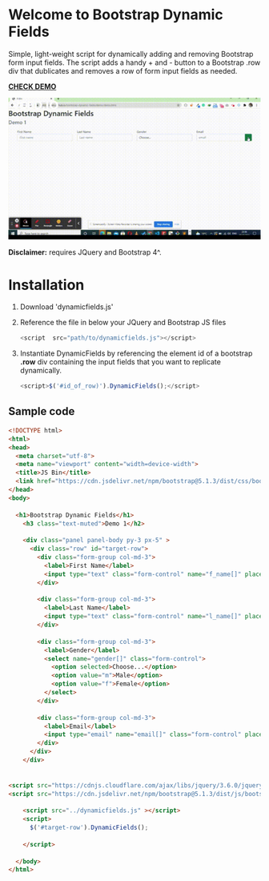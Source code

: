 # Welcome to Bootstrap Dynamic Fields

Simple, light-weight script for dynamically adding and removing Bootstrap form input fields. The script adds a handy + and - button to a Bootstrap .row div that dublicates and removes a row of form input fields as needed. 

<a href="https://jamzykimani.github.io/bootstrap-dynamic-fields/demo/demo.html" target="_blank">**CHECK DEMO**</a>  

![Dynamic form fields for Bootstrap](https://github.com/JamzyKimani/bootstrap-dynamic-fields/blob/main/demo/demo.gif)

**Disclaimer:** requires JQuery and Bootstrap 4^.
 
# Installation

 1. Download 'dynamicfields.js'
 2. Reference the file in below your JQuery and Bootstrap JS files
    ```javascript
    <script  src="path/to/dynamicfields.js"></script>
    ```
    
     
 3. Instantiate DynamicFields by referencing the element id of a bootstrap **.row** div containing the input fields that you want to replicate dynamically.
    ```javascript
    <script>$('#id_of_row)').DynamicFields();</script>
    ```

## Sample code

```html
<!DOCTYPE html>
<html>
<head>
  <meta charset="utf-8">
  <meta name="viewport" content="width=device-width">
  <title>JS Bin</title>
  <link href="https://cdn.jsdelivr.net/npm/bootstrap@5.1.3/dist/css/bootstrap.min.css" rel="stylesheet" integrity="sha384-1BmE4kWBq78iYhFldvKuhfTAU6auU8tT94WrHftjDbrCEXSU1oBoqyl2QvZ6jIW3" crossorigin="anonymous">
</head>
<body>
  
  <h1>Bootstrap Dynamic Fields</h1>
    <h3 class="text-muted">Demo 1</h2>

    <div class="panel panel-body py-3 px-5" >
      <div class="row" id="target-row">
        <div class="form-group col-md-3">
          <label>First Name</label>
          <input type="text" class="form-control" name="f_name[]" placeholder="First name">
        </div>

        <div class="form-group col-md-3">
          <label>Last Name</label>
          <input type="text" class="form-control" name="l_name[]" placeholder="Last name">
        </div>

        <div class="form-group col-md-3">
          <label>Gender</label>
          <select name="gender[]" class="form-control">
            <option selected>Choose...</option>
            <option value="m">Male</option>
            <option value="f">Female</option>
          </select>
        </div>

        <div class="form-group col-md-3">
          <label>Email</label>
          <input type="email" name="email[]" class="form-control" placeholder="email">
        </div>
      </div>
    </div>

  
<script src="https://cdnjs.cloudflare.com/ajax/libs/jquery/3.6.0/jquery.min.js" integrity="sha512-894YE6QWD5I59HgZOGReFYm4dnWc1Qt5NtvYSaNcOP+u1T9qYdvdihz0PPSiiqn/+/3e7Jo4EaG7TubfWGUrMQ==" crossorigin="anonymous" referrerpolicy="no-referrer"></script>
<script src="https://cdn.jsdelivr.net/npm/bootstrap@5.1.3/dist/js/bootstrap.bundle.min.js" integrity="sha384-ka7Sk0Gln4gmtz2MlQnikT1wXgYsOg+OMhuP+IlRH9sENBO0LRn5q+8nbTov4+1p" crossorigin="anonymous"></script>

    <script src="../dynamicfields.js" ></script>
    <script>
      $('#target-row').DynamicFields();

    </script>

  </body>
</html>
```



